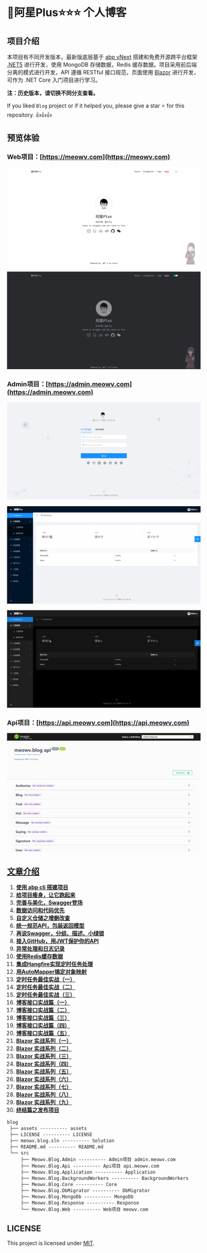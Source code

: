﻿# 🤣阿星Plus⭐⭐⭐ 个人博客

## 项目介绍

本项目有不同开发版本，最新版底层基于 [abp vNext](http://abp.io) 搭建和免费开源跨平台框架 [.NET5](https://dot.net) 进行开发，使用 MongoDB 存储数据，Redis 缓存数据。项目采用前后端分离的模式进行开发，API 遵循 RESTful 接口规范，页面使用 [Blazor](http://blazor.net) 进行开发，可作为 .NET Core 入门项目进行学习。

**注：历史版本，请切换不同分支查看。**

If you liked `Blog` project or if it helped you, please give a star ⭐️ for this repository. 👍👍👍

## 预览体验

### Web项目：[https://meowv.com](https://meowv.com)

![web_light](assets/web_light.png)

![web_dark](assets/web_dark.png)

### Admin项目：[https://admin.meowv.com](https://admin.meowv.com)

![admin_login](assets/admin_login.png)

![admin_light](assets/admin_light.png)

![admin_dark](assets/admin_dark.png)

### Api项目：[https://api.meowv.com](https://api.meowv.com)

![api](assets/api.png)

## [文章介绍](https://docs.meowv.com/aspnetcore/abp-blog/)

1. **[使用 abp cli 搭建项目](https://mp.weixin.qq.com/s/3Sc4Z2xkLdQNErvXf92B9A)**
2. **[给项目瘦身，让它跑起来](https://mp.weixin.qq.com/s/oc96GG2sxz0J_vT6sReojQ)**
3. **[完善与美化，Swagger登场](https://mp.weixin.qq.com/s/usz1BRYzBO2tT_z9MaonPg)**
4. **[数据访问和代码优先](https://mp.weixin.qq.com/s/OHBW24PSNIeOARnHlbWBNQ)**
5. **[自定义仓储之增删改查](https://mp.weixin.qq.com/s/ObgAtdWe3-nZw6hWC5dhyg)**
6. **[统一规范API，包装返回模型](https://mp.weixin.qq.com/s/uVsFiKjbiHX5lKAhuZ2E9g)**
7. **[再说Swagger，分组、描述、小绿锁](https://mp.weixin.qq.com/s/cNB469s18plbCLbHxL1QUA)**
8. **[接入GitHub，用JWT保护你的API](https://mp.weixin.qq.com/s/ZOX9D4ncqqeXxipYapTeBA)**
9. **[异常处理和日志记录](https://mp.weixin.qq.com/s/segjYoh1rMI372PKi-ap6w)**
10. **[使用Redis缓存数据](https://mp.weixin.qq.com/s/fTqDnwVUgqKnwz21AsETGA)**
11. **[集成Hangfire实现定时任务处理](https://mp.weixin.qq.com/s/wRITvM72JveP7ozx2tDL4A)**
12. **[用AutoMapper搞定对象映射](https://mp.weixin.qq.com/s/VO0qKlOg90kb27XGcpGjqw)**
13. **[定时任务最佳实战（一）](https://mp.weixin.qq.com/s/DkGuy4jJ629ARh5gMq5I_Q)**
14. **[定时任务最佳实战（二）](https://mp.weixin.qq.com/s/vGg14QchfUjNcNuOBfw7Tg)**
15. **[定时任务最佳实战（三）](https://mp.weixin.qq.com/s/rFvsLuqZtdUnkqxRhN29rw)**
16. **[博客接口实战篇（一）](https://mp.weixin.qq.com/s/5tTMKfZvXvi1Z7NJ3yZdvg)**
17. **[博客接口实战篇（二）](https://mp.weixin.qq.com/s/2nmw2td01cEhqBCc32FUYw)**
18. **[博客接口实战篇（三）](https://mp.weixin.qq.com/s/B0AwLunJ6xSqJzXwE_qJSg)**
19. **[博客接口实战篇（四）](https://mp.weixin.qq.com/s/3V7Q-RvaxEiopXR73YpG5Q)**
20. **[博客接口实战篇（五）](https://mp.weixin.qq.com/s/B3jvHCtKotmmlcAKYxL9Lw)**
21. **[Blazor 实战系列（一）](https://mp.weixin.qq.com/s/gtnZ74ItGmocpxDcOVswng)**
22. **[Blazor 实战系列（二）](https://mp.weixin.qq.com/s/RVX94RPnEteHouz_0BDayw)**
23. **[Blazor 实战系列（三）](https://mp.weixin.qq.com/s/9pC456tnmjJNMS55aEe9Qg)**
24. **[Blazor 实战系列（四）](https://mp.weixin.qq.com/s/Y0zGpc4L2eAvUd0ba6Hbkg)**
25. **[Blazor 实战系列（五）](https://mp.weixin.qq.com/s/dj4ubCqqjCWRc6mXPsgqBw)**
26. **[Blazor 实战系列（六）](https://mp.weixin.qq.com/s/-W3JQHOxYLYxAb13ZSVhnQ)**
27. **[Blazor 实战系列（七）](https://mp.weixin.qq.com/s/q1BHEk8TNRRczBGRGecBPw)**
28. **[Blazor 实战系列（八）](https://mp.weixin.qq.com/s/ZCYJa3f3HYPclM6bpmynNA)**
29. **[Blazor 实战系列（九）](https://mp.weixin.qq.com/s/0-mMmkr3HelmoJUWN7R7JA)**
30. **[终结篇之发布项目](https://mp.weixin.qq.com/s/Lf543XOxSIGYdOGM8Zt4Lw)**

```tree
blog
 ├── assets ---------- assets
 ├── LICENSE ---------- LICENSE
 ├── meowv.blog.sln ---------- Solution
 ├── README.md ---------- README.md
 └── src
     ├── Meowv.Blog.Admin ---------- Admin项目 admin.meowv.com
     ├── Meowv.Blog.Api ---------- Api项目 api.meowv.com
     ├── Meowv.Blog.Application ---------- Application
     ├── Meowv.Blog.BackgroundWorkers ---------- BackgroundWorkers
     ├── Meowv.Blog.Core ---------- Core
     ├── Meowv.Blog.DbMigrator ---------- DbMigrator
     ├── Meowv.Blog.MongoDb ---------- MongoDb
     ├── Meowv.Blog.Response ---------- Response
     └── Meowv.Blog.Web ---------- Web项目 meowv.com
```

## LICENSE

This project is licensed under [MIT](LICENSE).
